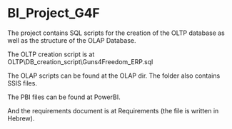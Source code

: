 # BI_Project_G4F
The project contains SQL scripts for the creation of the OLTP database as well as the structure of the OLAP Database.

The OLTP creation script is at OLTP\DB_creation_script\Guns4Freedom_ERP.sql

The OLAP scripts can be found at the OLAP dir. The folder also contains SSIS files.

The PBI files can be found at PowerBI.

And the requirements document is at Requirements (the file is written in Hebrew).
